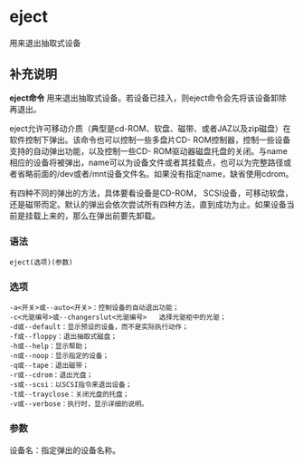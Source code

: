 #  eject

用来退出抽取式设备

##  补充说明

**eject命令** 用来退出抽取式设备。若设备已挂入，则eject命令会先将该设备卸除再退出。

eject允许可移动介质（典型是cd-ROM、软盘、磁带、或者JAZ以及zip磁盘）在软件控制下弹出。该命令也可以控制一些多盘片CD-
ROM控制器，控制一些设备支持的自动弹出功能，以及控制一些CD-
ROM驱动器磁盘托盘的关闭。与name相应的设备将被弹出，name可以为设备文件或者其挂载点，也可以为完整路径或者省略前面的/dev或者/mnt设备文件名。如果没有指定name，缺省使用cdrom。

有四种不同的弹出的方法，具体要看设备是CD-ROM，
SCSI设备，可移动软盘，还是磁带而定。默认的弹出会依次尝试所有四种方法，直到成功为止。如果设备当前是挂载上来的，那么在弹出前要先卸载。

###  语法

    
    
    eject(选项)(参数)
    

###  选项

    
    
    -a<开关>或--auto<开关>：控制设备的自动退出功能；
    -c<光驱编号>或--changerslut<光驱编号>   选择光驱柜中的光驱；
    -d或--default：显示预设的设备，而不是实际执行动作；
    -f或--floppy：退出抽取式磁盘；
    -h或--help：显示帮助；
    -n或--noop：显示指定的设备；
    -q或--tape：退出磁带；
    -r或--cdrom：退出光盘；
    -s或--scsi：以SCSI指令来退出设备；
    -t或--trayclose：关闭光盘的托盘；
    -v或--verbose：执行时，显示详细的说明。
    

###  参数

设备名：指定弹出的设备名称。

